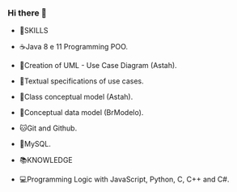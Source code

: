### Hi there 👋

- 🎯SKILLS
- ☕Java 8 e 11 Programming POO.
- 📑Creation of UML - Use Case Diagram (Astah).
- 📄Textual specifications of use cases.
- 📜Class conceptual model (Astah).
- 📃Conceptual data model (BrModelo).
- 🐱Git and Github.
- 🐬MySQL. 

- 📚KNOWLEDGE
- 💻Programming Logic with JavaScript, Python, C, C++ and C#.

